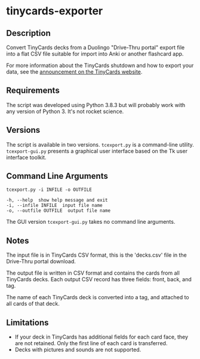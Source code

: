 # tinycards-exporter

## Description
Convert TinyCards decks from a Duolingo "Drive-Thru portal" export file
into a flat CSV file suitable for import into Anki or another flashcard app.

For more information about the TinyCards shutdown and how to export your data,
see the [announcement on the TinyCards website](https://support.duolingo.com/hc/en-us/articles/360043909772-Tinycards-Announcement).

## Requirements
The script was developed using Python 3.8.3 but will probably work with any version of Python 3.  It's not rocket science.

## Versions
The script is available in two versions.  `tcexport.py` is a command-line utility.  `tcexport-gui.py` presents a graphical user interface based on the Tk user interface toolkit.

## Command Line Arguments
```
tcexport.py -i INFILE -o OUTFILE

-h, --help  show help message and exit
-i, --infile INFILE  input file name
-o, --outfile OUTFILE  output file name
```
The GUI version `tcexport-gui.py` takes no command line arguments.

## Notes

The input file is in TinyCards CSV format, this is the 'decks.csv' file in the Drive-Thru portal download.

The output file is written in CSV format and contains the cards from all TinyCards decks. Each output CSV record has three fields: front, back, and tag.

The name of each TinyCards deck is converted into a tag, and attached to all cards of that deck.

## Limitations
 - If your deck in TinyCards has additional fields for each card face, they are not retained.  Only the first line of each card is transferred.
 - Decks with pictures and sounds are not supported.
